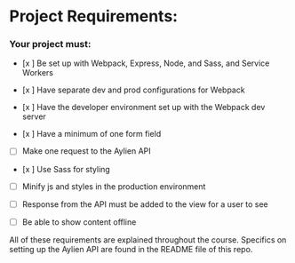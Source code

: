 # Project Requirements:

### Your project must:

- [x ] Be set up with Webpack, Express, Node, and Sass, and Service Workers

- [x ] Have separate dev and prod configurations for Webpack

- [x ] Have the developer environment set up with the Webpack dev server

- [x ] Have a minimum of one form field

- [ ] Make one request to the Aylien API

- [x ] Use Sass for styling

- [ ] Minify js and styles in the production environment

- [ ] Response from the API must be added to the view for a user to see 

- [ ] Be able to show content offline

All of these requirements are explained throughout the course. Specifics on setting up the Aylien API are found in the README file of this repo.
